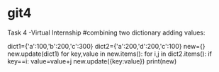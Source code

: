 # git4
Task 4 -Virtual Internship
#combining two dictionary adding values:

dict1={'a':100,'b':200,'c':300}
dict2={'a':200,'d':200,'c':100}
new={}
new.update(dict1)
for key,value in new.items():
    for i,j in dict2.items():
        if key==i:
            value=value+j
            new.update({key:value})
            print(new)
			
